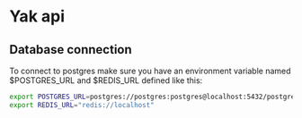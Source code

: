 # Yak api

## Database connection

To connect to postgres make sure you have an environment variable named $POSTGRES_URL and $REDIS_URL defined like this:

```bash
export POSTGRES_URL=postgres://postgres:postgres@localhost:5432/postgres
export REDIS_URL="redis://localhost"
```
